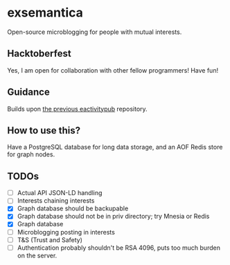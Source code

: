 # exsemantica

Open-source microblogging for people with mutual interests.

## Hacktoberfest

Yes, I am open for collaboration with other fellow programmers! Have fun!

## Guidance

Builds upon [the previous eactivitypub](https://github.com/Chlorophytus/eactivitypub-legacy-0.2) repository.

## How to use this?

Have a PostgreSQL database for long data storage, and an AOF Redis store for graph nodes.

## TODOs

- [ ] Actual API JSON-LD handling
- [ ] Interests chaining interests
- [x] Graph database should be backupable
- [x] Graph database should not be in priv directory; try Mnesia or Redis
- [x] Graph database
- [ ] Microblogging posting in interests
- [ ] T&S (Trust and Safety)
- [ ] Authentication probably shouldn't be RSA 4096, puts too much burden on the server.
